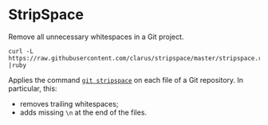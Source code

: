 # StripSpace
Remove all unnecessary whitespaces in a Git project.

    curl -L https://raw.githubusercontent.com/clarus/stripspace/master/stripspace.rb |ruby

Applies the command [`git stripspace`](https://www.kernel.org/pub/software/scm/git/docs/git-stripspace.html) on each file of a Git repository. In particular, this:

* removes trailing whitespaces;
* adds missing `\n` at the end of the files.

